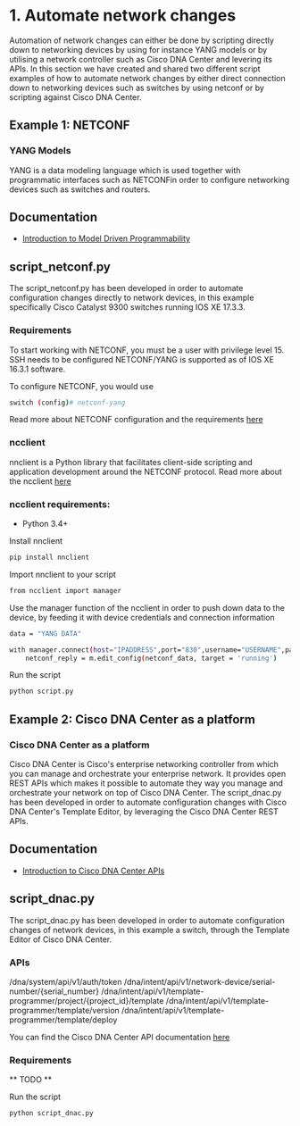 # 1. Automate network changes
Automation of network changes can either be done by scripting directly down to networking devices by using for instance YANG models or by utilising a network controller such as Cisco DNA Center and levering its APIs. In this section we have created and shared two different script examples of how to automate network changes by either direct connection down to networking devices such as switches by using netconf or by scripting against Cisco DNA Center.

## Example 1: NETCONF 
### YANG Models
YANG is a data modeling language which is used together with programmatic interfaces such as NETCONFin order to configure networking devices such as switches and routers. 

## Documentation
- [Introduction to Model Driven Programmability](https://developer.cisco.com/learning/modules/intro-device-level-interfaces/)

## script_netconf.py
The script_netconf.py has been developed in order to automate configuration changes directly to network devices, in this example specifically Cisco Catalyst 9300 switches running IOS XE 17.3.3.

### Requirements
To start working with NETCONF, you must be a user with privilege level 15.
SSH needs to be configured
NETCONF/YANG is supported as of IOS XE 16.3.1 software. 

To configure NETCONF, you would use
```bash
switch (config)# netconf-yang
```

Read more about NETCONF configuration and the requirements [here](https://www.cisco.com/c/en/us/td/docs/ios-xml/ios/prog/configuration/173/b_173_programmability_cg/configuring_yang_datamodel.html)

### ncclient
nnclient is a Python library that facilitates client-side scripting and application development around the NETCONF protocol. Read more about the ncclient [here](https://pypi.org/project/ncclient/)

### ncclient requirements:
- Python 3.4+

Install nnclient
```bash
pip install nnclient
```

Import nnclient to your script
```bash
from ncclient import manager
```

Use the manager function of the ncclient in order to push down data to the device, by feeding it with device credentials and connection information
```bash
data = "YANG DATA"

with manager.connect(host="IPADDRESS",port="830",username="USERNAME",password="PASSWORD",hostkey_verify=False) as m:
	netconf_reply = m.edit_config(netconf_data, target = 'running')
```

Run the script
```bash
python script.py
```

## Example 2: Cisco DNA Center as a platform
### Cisco DNA Center as a platform
Cisco DNA Center is Cisco's enterprise networking controller from which you can manage and orchestrate your enterprise network. It provides open REST APIs which makes it possible to automate they way you manage and orchestrate your network on top of Cisco DNA Center. 
The script_dnac.py has been developed in order to automate configuration changes with Cisco DNA Center's Template Editor, by leveraging the Cisco DNA Center REST APIs. 

## Documentation
- [Introduction to Cisco DNA Center APIs](https://developer.cisco.com/learning/modules/dnac-rest-apis/)

## script_dnac.py
The script_dnac.py has been developed in order to automate configuration changes of network devices, in this example a switch, through the Template Editor of Cisco DNA Center. 

### APIs
/dna/system/api/v1/auth/token
/dna/intent/api/v1/network-device/serial-number/{serial_number}
/dna/intent/api/v1/template-programmer/project/{project_id}/template
/dna/intent/api/v1/template-programmer/template/version
/dna/intent/api/v1/template-programmer/template/deploy

You can find the Cisco DNA Center API documentation [here](https://developer.cisco.com/docs/dna-center/#!cisco-dna-center-2-3-3-api-overview)

### Requirements
** TODO **

Run the script
```bash
python script_dnac.py
```
